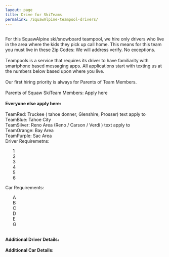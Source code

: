 ```yaml
---
layout: page
title: Drive for SkiTeams
permalink: /SquawAlpine-teampool-drivers/
---
```

<br>
For this SquawAlpine ski/snowboard teampool, we hire only drivers who live in the area where the kids they pick up call home.
This means for this team you must live in these Zip Codes: We will address verify. No exceptions.<br>
<br>
Teampools is a service that requires its driver to have familiarity with smartphone based messaging apps. 
All applications start with texting us at the numbers below based upon where you live.<br>
<br>
Our first hiring priority is always for Parents of Team Members.<br>
<br>
Parents of Squaw SkiTeam Members: Apply here<br><br>
<div>
<strong>Everyone else apply here:</strong><br><br>
TeamRed: Truckee ( tahoe donner, Glenshire, Prosser) text apply to <br>
TeamBlue: Tahoe City<br>
TeamSilver: Reno Area (Reno / Carson / Verdi ) text apply to <br>
TeamOrange: Bay Area<br>
TeamPurple: Sac Area<br>
</div>


<div>
Driver Requiremetns:<br>
  <ul>
  1<br>
  2<br>
  3<br>
  4<br>
  5<br>
  6<br>
  </ul>
 </div>
 <div>
 Car Requirements:<br>
 <ul>
 A<br>
 B<br>
 C<br>
 D<br>
 E<br>
 G<br>
 </ul>
 </div>
 <br>
 <strong>Additional Driver Details:</strong><br>
 <br>
 <strong>Additional Car Details:</strong><br>
 
 
